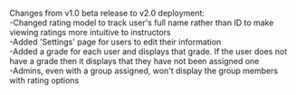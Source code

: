 Changes from v1.0 beta release to v2.0 deployment:\
  -Changed rating model to track user's full name rather than ID to make viewing ratings more intuitive to instructors\
  -Added 'Settings' page for users to edit their information\
  -Added a grade for each user and displays that grade. If the user does not have a grade then it displays that they have not been assigned one\
  -Admins, even with a group assigned, won't display the group members with rating options